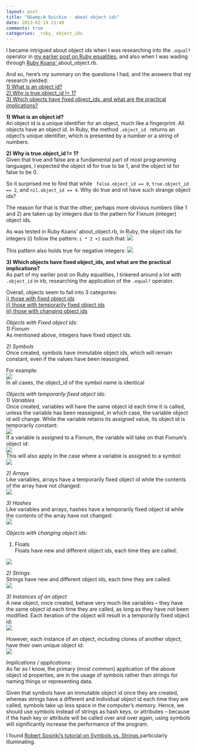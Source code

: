 ```yaml
---
layout: post
title: "Q&amp;A Quickie - about object ids"
date: 2013-02-19 23:49
comments: true
categories: _ruby_ object_ids
---
```


I became intrigued about object ids when I was researching into the ```.equal?``` operator in <a href="http://ei-lene.github.com/blog/2013/02/08/all-equalities-are-equal/">my earlier post on Ruby equalities</a>, and also when I was wading through <a href="http://rubykoans.com/">Ruby Koans’ </a>about_object.rb.

And so, here’s my summary on the questions I had, and the answers that my research yielded:<br>
<a href="#q1">1) What is an object id?</a><br>
<a href="#q2">2) Why is true.object_id != 1?</a><br>
<a href="#q3">3) Which objects have fixed object_ids, and what are the practical implications?</a>

<!--more-->
<strong><a name="q1">1) What is an object id?</a></strong><br>
An object id is a unique identifier for an object, much like a fingerprint. All objects have an object id. In Ruby, the method 
```.object_id ``` returns an object’s unique identifier, which is presented by a number or a string of numbers. 

<strong><a name="q2">2) Why is true.object_id != 1?</a></strong><br>
Given that true and false are a fundamental part of most programming languages, I expected the object id for true to be 1, and the object id for false to be 0.

So it surprised me to find that while ``` false.object_id == 0```, ```true.object_id == 2```, and ```nil.object_id == 4```. Why do true and nil have such strange object ids?

The reason for that is that the other, perhaps more obvious numbers (like 1 and 2) are taken up by integers due to the pattern for Fixnum (integer) object ids.

As was tested in Ruby Koans’ about_object.rb, in Ruby, the object ids for integers (i) follow the pattern: ```i * 2 +1```
such that:
<img src="http://ei-lene.github.com/images/2013_02_19/fixnum1.png">

This pattern also holds true for negative integers:
<img src="http://ei-lene.github.com/images/2013_02_19/fixnum2.png">

<strong><a name="q3">3) Which objects have fixed object_ids, and what are the practical implications?</a></strong><br>
As part of my earlier post on Ruby equalities, I tinkered around a lot with ```.object_id``` in irb, researching the application of the ```.equal?``` operator.

Overall, objects seem to fall into 3 categories:<br>
<a href="fixed">i)  those with fixed object ids</a><br>
<a href="#temporary">ii) those with temporarily fixed object ids</a><br>
<a href="#changing">iii)  those with changing object ids</a>

<em><a name="fixed">Objects with Fixed object ids:</a></em><br>
<em>1) Fixnum</em><br>
As mentioned above, integers have fixed object ids.

<em>2) Symbols</em><br>
Once created, symbols have immutable object ids, which will remain constant, even if the values have been reassigned.

For example:<br>
<img src="http://ei-lene.github.com/images/2013_02_19/symbols.png"><br>
In all cases, the object_id of the symbol name is identical

<em><a name="temporary">Objects with temporarily fixed object ids:</a></em><br>
<em>1) Variables </em><br>
Once created, variables will have the same object id each time it is called, unless the variable has been reassigned, in which case, the variable object id will change. While the variable retains its assigned value, its object id is temporarily constant:<br>
<img src="http://ei-lene.github.com/images/2013_02_19/variables1.png"><br>
If a variable is assigned to a Fixnum, the variable will take on that Fixnum’s object id: <br>
<img src="http://ei-lene.github.com/images/2013_02_19/variables2.png"><br>
This will also apply in the case where a variable is assigned to a symbol:<br>
<img src="http://ei-lene.github.com/images/2013_02_19/variables3.png">

<em>2) Arrays</em><br>
Like variables, arrays have a temporarily fixed object id while the contents of the array have not changed: <br>
<img src="http://ei-lene.github.com/images/2013_02_19/arrays.png">


<em>3) Hashes</em><br>
Like variables and arrays, hashes have a temporarily fixed object id while the contents of the array have not changed:<br>
<img src="http://ei-lene.github.com/images/2013_02_19/hashes.png">

<em><a name="changing">Objects with changing object ids:</a></em><br>
1) Floats<br>
Floats have new and different object ids, each time they are called:<br>
<img src="http://ei-lene.github.com/images/2013_02_19/floats.png">

<em>2) Strings</em><br>
Strings have new and different object ids, each time they are called: <br>
<img src="http://ei-lene.github.com/images/2013_02_19/strings.png">

<em>3) Instances of an object</em><br>
A new object, once created, behave very much like variables – they have the same object id each time they are called, as long as they have not been modified. Each iteration of the object will result in a temporarily fixed object id:<br>
<img src="http://ei-lene.github.com/images/2013_02_19/objectinstances1.png">

However, each instance of an object, including clones of another object, have their own unique object id:<br>
<img src="http://ei-lene.github.com/images/2013_02_19/objectinstances2.png">

<em>Implications / applications:</em><br>
As far as I know, the primary (most common) application of the above object id properties, are in the usage of symbols rather than strings for naming things or representing data.

Given that symbols have an immutable object id once they are created, whereas strings have a different and individual object id each time they are called, symbols take up less space in the computer’s memory. Hence, we should use symbols instead of strings as hash keys, or attributes – because if the hash key or attribute will be called over and over again, using symbols will significantly increase the performance of the program.

I found <a href="http://www.robertsosinski.com/2009/01/11/the-difference-between-ruby-symbols-and-strings/">Robert Sosinki’s tutorial on Symbols vs. Strings </a>particularly illuminating.






